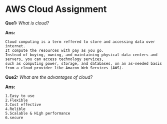 # AWS Cloud Assignment

**Que1:** *What is cloud?*

**Ans:**

	Cloud computing is a term reffered to store and accessing data over internet. 
	It compute the resources with pay as you go. 
	Instead of buying, owning, and maintaining physical data centers and servers, you can access technology services, 
	such as computing power, storage, and databases, on an as-needed basis from a cloud provider like Amazon Web Services (AWS).


**Que2:** *What are the advantages of cloud?*

**Ans:**

	1.Easy to use
	2.Flexible
	3.Cost effective
	4.Relible
	5.Scalable & High performance
	6.secure 	

